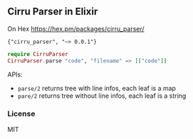 
Cirru Parser in Elixir
----

On Hex https://hex.pm/packages/cirru_parser/

```
{"cirru_parser", "~> 0.0.1"}
```

```elixir
require CirruParser
CirruParser.parse "code", "filename" => [["code"]]
```

APIs:

* `parse/2` returns tree with line infos, each leaf is a map
* `pare/2` returns tree without line infos, each leaf is a string

### License

MIT

